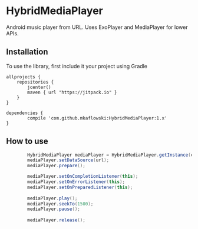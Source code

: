 # HybridMediaPlayer
Android music player from URL. Uses ExoPlayer and MediaPlayer for lower APIs.

## Installation

To use the library, first include it your project using Gradle

    allprojects {
        repositories {
            jcenter()
            maven { url "https://jitpack.io" }
        }
    }

	dependencies {
	        compile 'com.github.mkaflowski:HybridMediaPlayer:1.x'
	}
	

## How to use

```java
        HybridMediaPlayer mediaPlayer = HybridMediaPlayer.getInstance(context);
        mediaPlayer.setDataSource(url);
        mediaPlayer.prepare();

        mediaPlayer.setOnCompletionListener(this);
        mediaPlayer.setOnErrorListener(this);
        mediaPlayer.setOnPreparedListener(this);
        
        mediaPlayer.play();
        mediaPlayer.seekTo(1500);
        mediaPlayer.pause();
        
        mediaPlayer.release();
```

